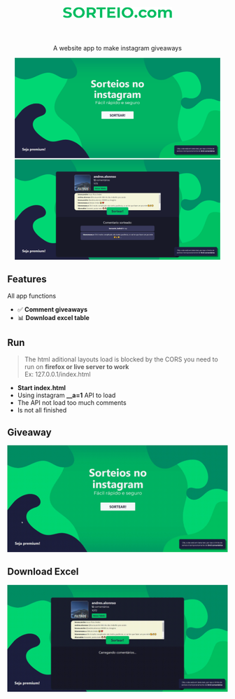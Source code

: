 <h1 align="center">
<br>
  <img src="/docs/logo.png" alt="SorteioComl" width="250">
<br>
<br>
<!--SorteioCom-->
</h1>

<p align="center">A website app to make instagram giveaways</p>

<p align="center">
  <img src="/docs/home.png" width=470 title="Login">
  <img src="/docs/sorteio.png" width=470 title="Login">
</p>

## Features
All app functions
- ✅ **Comment giveaways**
- 📊 **Download excel table**

## Run
> The html aditional layouts load is blocked by the CORS you need to run on **firefox or live server to work**  
> Ex: 127.0.0.1/index.html
- **Start index.html**
- Using instagram **__a=1** API to load
- The API not load too much comments
- Is not all finished

## Giveaway
<p align="center">
  <img src="/docs/gifs/sortear_video.gif" title="Giveaway">
</p>

## Download Excel
<p align="center">
  <img src="/docs/gifs/sortear_table_video.gif" title="Download Table">
</p>
